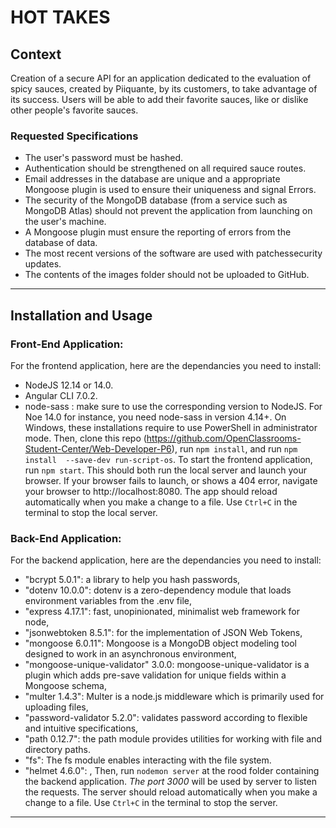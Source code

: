 # HOT TAKES #

## Context

Creation of a secure API for an application dedicated to the evaluation of spicy sauces, created by Piiquante, by its customers, to take advantage of its success. Users will be able to add their favorite sauces, like or dislike other people's favorite sauces.
### Requested Specifications
- The user's password must be hashed.
- Authentication should be strengthened on all required sauce routes.
- Email addresses in the database are unique and a appropriate Mongoose plugin is used to ensure their uniqueness and signal Errors.
- The security of the MongoDB database (from a service such as MongoDB Atlas) should not prevent the application from launching on the user's machine.
- A Mongoose plugin must ensure the reporting of errors from the database of data.
- The most recent versions of the software are used with patchessecurity updates.
- The contents of the images folder should not be uploaded to GitHub.

***
## Installation and Usage ##
### Front-End Application:
For the frontend application, here are the dependancies you need to install:
- NodeJS 12.14 or 14.0.
- Angular CLI 7.0.2.
- node-sass : make sure to use the corresponding version to NodeJS. For Noe 14.0 for instance, you need node-sass in version 4.14+.
On Windows, these installations require to use PowerShell in administrator mode.
Then, clone this repo (https://github.com/OpenClassrooms-Student-Center/Web-Developer-P6), run `npm install`, and run `npm install  --save-dev run-script-os`.
To start the frontend application, run `npm start`. This should both run the local server and launch your browser.
If your browser fails to  launch, or shows a 404 error, navigate your browser to http://localhost:8080.
The app should reload automatically when you make a change to a file.
Use `Ctrl+C` in the terminal to stop the local server.
### Back-End Application:
For the backend application, here are the dependancies you need to install:
- "bcrypt 5.0.1": a library to help you hash passwords,
- "dotenv 10.0.0": dotenv is a zero-dependency module that loads environment variables from the .env file,
- "express 4.17.1": fast, unopinionated, minimalist web framework for node,
- "jsonwebtoken 8.5.1": for the implementation of JSON Web Tokens,
- "mongoose 6.0.11": Mongoose is a MongoDB object modeling tool designed to work in an asynchronous environment,
- "mongoose-unique-validator" 3.0.0: mongoose-unique-validator is a plugin which adds pre-save validation for unique fields within a Mongoose schema,
- "multer 1.4.3": Multer is a node.js middleware which is primarily used for uploading files,
- "password-validator 5.2.0": validates password according to flexible and intuitive specifications,
- "path 0.12.7": the path module provides utilities for working with file and directory paths.
- "fs": The fs module enables interacting with the file system.
- "helmet 4.6.0": ,
Then, run `nodemon server` at the rood folder containing the backend application.
*The port 3000* will be used by server to listen the requests. 
The server should reload automatically when you make a change to a file.
Use `Ctrl+C` in the terminal to stop the server.

***
